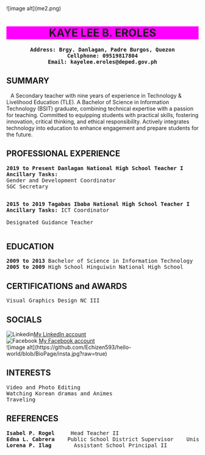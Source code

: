 <!DOCTYPE html>
<html>
<head>
<meta name="viewport" content="width=device-width, initial-scale=1.0">
<meta name="keywords" content="HTML, CSS, JavaScript">
<meta name="author" content="Kaye Lee B. Eroles">


<body>
![image alt](me2.png)
<h1 style="background-color:Fuchsia;text-align:center;">KAYE LEE B. EROLES</h1>

<pre style="text-align:center;">
<b>Address: Brgy. Danlagan, Padre Burgos, Quezon</b>
<b>Cellphone: 09519817804</b>
<b>Email: kayelee.eroles@deped.gov.ph</b>
</pre>

<h2>SUMMARY</h2>
<p>&ensp;   A Secondary teacher with nine years of experience in Technology & Livelihood Education (TLE). A Bachelor of Science in Information Technology (BSIT) graduate, combining technical expertise with a passion for teaching. Committed to equipping students with practical skills, fostering innovation, critical thinking, and ethical responsibility. Actively integrates technology into education to enhance engagement and prepare students for the future.</p>


<h2>PROFESSIONAL EXPERIENCE</h2>
<pre><b>2019 to Present Danlagan National High School Teacher I</b>
<b>Ancillary Tasks:</b>
Gender and Development Coordinator
SGC Secretary

<b>2015 to 2019 Tagabas Ibaba National High School Teacher I</b>
<b>Ancillary Tasks:</b>
ICT Coordinator  
Designated Guidance Teacher</pre>

<h2>EDUCATION</h2>
<pre><b>2009 to 2013</b> Bachelor of Science in Information Technology  Manuel S. Enverga University Foundation
<b>2005 to 2009</b> High School Hinguiwin National High School</pre>

<h2>CERTIFICATIONS and AWARDS</h2>
<pre>Visual Graphics Design NC III
</pre>

<h2>SOCIALS</h2>
<img src="images/linkedin.png" alt="Linkedin" width="20" height="20";><a href="https://www.linkedin.com/in/kaye-eroles-932b20357">My LinkedIn account</a> <br>
<img src="images/fb.png" alt="Facebook" width="20" height="20";> <a href="https://www.facebook.com/kye.leigh.129">My Facebook account</a> <br>
![image alt](https://github.com/Echizen593/hello-world/blob/BioPage/insta.jpg?raw=true)

<h2>INTERESTS</h2>
<pre>Video and Photo Editing
Watching Korean dramas and Animes
Traveling</pre>

<h2>REFERENCES</h2>
<pre><b>Isabel P. Rogel </b>    Head Teacher II                            San Vicente Kanluran National High School
<b>Edna L. Cabrera </b>   Public School District Supervisor    Unisan District
<b>Lorena P. Ilag </b>      Assistant School Principal II          Danlagan National High School</pre>

</body>
</html>
